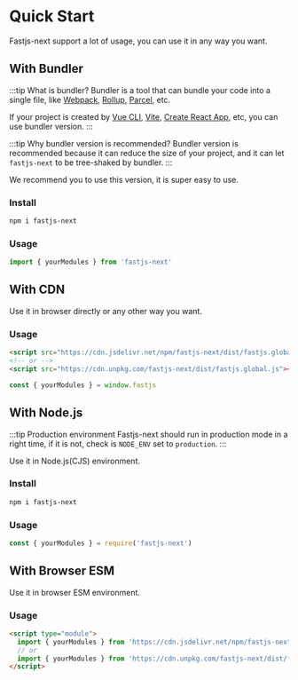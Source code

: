 # Quick Start

Fastjs-next support a lot of usage, you can use it in any way you want.

## With Bundler <Badge text="Recommended" />

:::tip What is bundler?
Bundler is a tool that can bundle your code into a single file, like [Webpack](https://webpack.js.org/), [Rollup](https://rollupjs.org/guide/en/), [Parcel](https://parceljs.org/), etc.

If your project is created by [Vue CLI](https://cli.vuejs.org/), [Vite](https://vitejs.dev/), [Create React App](https://create-react-app.dev/), etc, you can use bundler version.
:::

:::tip Why bundler version is recommended?
Bundler version is recommended because it can reduce the size of your project, and it can let `fastjs-next` to be tree-shaked by bundler.
:::

We recommend you to use this version, it is super easy to use.

### Install



```bash
npm i fastjs-next
```

### Usage

```js
import { yourModules } from 'fastjs-next'
```

## With CDN

Use it in browser directly or any other way you want.

### Usage

```html
<script src="https://cdn.jsdelivr.net/npm/fastjs-next/dist/fastjs.global.js"></script>
<!-- or -->
<script src="https://cdn.unpkg.com/fastjs-next/dist/fastjs.global.js"></script>
```

```js
const { yourModules } = window.fastjs
```

## With Node.js

:::tip Production environment
Fastjs-next should run in production mode in a right time, if it is not, check is `NODE_ENV` set to `production`.
:::

Use it in Node.js(CJS) environment.

### Install

```bash
npm i fastjs-next
```

### Usage

```js
const { yourModules } = require('fastjs-next')
```

## With Browser ESM

Use it in browser ESM environment.

### Usage

```html
<script type="module">
  import { yourModules } from 'https://cdn.jsdelivr.net/npm/fastjs-next/dist/fastjs.esm.js'
  // or
  import { yourModules } from 'https://cdn.unpkg.com/fastjs-next/dist/fastjs.esm.js'
</script>
```